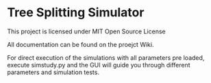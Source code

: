 # Tree Splitting Simulator

This project is licensed under MIT Open Source License

All documentation can be found on the proejct Wiki. 

For direct execution of the simulations with all parameters pre loaded, execute simstudy.py and the GUI will guide you through different parameters and simulation tests. 

